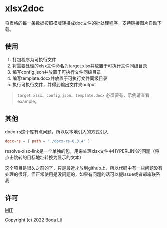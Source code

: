 # xlsx2doc
将表格的每一条数据按照模版转换成doc文件的批处理程序，支持链接图片自动下载。

## 使用
1. 打包程序为可执行文件
2. 将需要处理的xlsx文件命名为target.xlsx并放置于可执行文件同级目录
3. 编写config.json并放置于可执行文件同级目录
4. 编写template.docx并放置于可执行文件同级目录
5. 执行可执行文件，并得到输出文件夹output

> `target.xlsx`、`config.json`、`template.docx` 必须要有，示例请查看example。

## 其他
docx-rs这个库有点问题，所以以本地引入的方式引入

``` toml
docx-rs = { path = "./docx-rs-0.3.4" }
```

resolve-xlsx-link是一个单独的包，用来处理xlsx文件中HYPERLINK的问题（将点击跳转的目标地址转换为显示的文本）

这个项目是很久之前的了，只是最近才放到github上，所以代码中有一些问题没有处理的很好，但正常使用是没问题的，如果有问题的话可以提issue或者邮箱联系我

## 许可

[MIT](./LICENSE)

Copyright (c) 2022 Boda Lü
